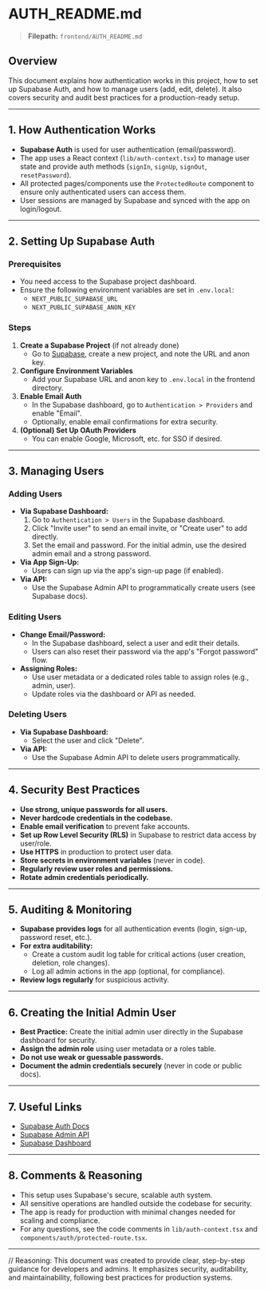 # AUTH_README.md

> **Filepath:** `frontend/AUTH_README.md`

## Overview

This document explains how authentication works in this project, how to set up Supabase Auth, and how to manage users (add, edit, delete). It also covers security and audit best practices for a production-ready setup.

---

## 1. How Authentication Works

- **Supabase Auth** is used for user authentication (email/password).
- The app uses a React context (`lib/auth-context.tsx`) to manage user state and provide auth methods (`signIn`, `signUp`, `signOut`, `resetPassword`).
- All protected pages/components use the `ProtectedRoute` component to ensure only authenticated users can access them.
- User sessions are managed by Supabase and synced with the app on login/logout.

---

## 2. Setting Up Supabase Auth

### Prerequisites

- You need access to the Supabase project dashboard.
- Ensure the following environment variables are set in `.env.local`:
  - `NEXT_PUBLIC_SUPABASE_URL`
  - `NEXT_PUBLIC_SUPABASE_ANON_KEY`

### Steps

1. **Create a Supabase Project** (if not already done)
   - Go to [Supabase](https://app.supabase.com/), create a new project, and note the URL and anon key.
2. **Configure Environment Variables**
   - Add your Supabase URL and anon key to `.env.local` in the frontend directory.
3. **Enable Email Auth**
   - In the Supabase dashboard, go to `Authentication > Providers` and enable "Email".
   - Optionally, enable email confirmations for extra security.
4. **(Optional) Set Up OAuth Providers**
   - You can enable Google, Microsoft, etc. for SSO if desired.

---

## 3. Managing Users

### Adding Users

- **Via Supabase Dashboard:**
  1. Go to `Authentication > Users` in the Supabase dashboard.
  2. Click "Invite user" to send an email invite, or "Create user" to add directly.
  3. Set the email and password. For the initial admin, use the desired admin email and a strong password.
- **Via App Sign-Up:**
  - Users can sign up via the app's sign-up page (if enabled).
- **Via API:**
  - Use the Supabase Admin API to programmatically create users (see Supabase docs).

### Editing Users

- **Change Email/Password:**
  - In the Supabase dashboard, select a user and edit their details.
  - Users can also reset their password via the app's "Forgot password" flow.
- **Assigning Roles:**
  - Use user metadata or a dedicated roles table to assign roles (e.g., admin, user).
  - Update roles via the dashboard or API as needed.

### Deleting Users

- **Via Supabase Dashboard:**
  - Select the user and click "Delete".
- **Via API:**
  - Use the Supabase Admin API to delete users programmatically.

---

## 4. Security Best Practices

- **Use strong, unique passwords for all users.**
- **Never hardcode credentials in the codebase.**
- **Enable email verification** to prevent fake accounts.
- **Set up Row Level Security (RLS)** in Supabase to restrict data access by user/role.
- **Use HTTPS** in production to protect user data.
- **Store secrets in environment variables** (never in code).
- **Regularly review user roles and permissions.**
- **Rotate admin credentials periodically.**

---

## 5. Auditing & Monitoring

- **Supabase provides logs** for all authentication events (login, sign-up, password reset, etc.).
- **For extra auditability:**
  - Create a custom audit log table for critical actions (user creation, deletion, role changes).
  - Log all admin actions in the app (optional, for compliance).
- **Review logs regularly** for suspicious activity.

---

## 6. Creating the Initial Admin User

- **Best Practice:** Create the initial admin user directly in the Supabase dashboard for security.
- **Assign the admin role** using user metadata or a roles table.
- **Do not use weak or guessable passwords.**
- **Document the admin credentials securely** (never in code or public docs).

---

## 7. Useful Links

- [Supabase Auth Docs](https://supabase.com/docs/guides/auth)
- [Supabase Admin API](https://supabase.com/docs/reference/javascript/auth-admin-api)
- [Supabase Dashboard](https://app.supabase.com/)

---

## 8. Comments & Reasoning

- This setup uses Supabase's secure, scalable auth system.
- All sensitive operations are handled outside the codebase for security.
- The app is ready for production with minimal changes needed for scaling and compliance.
- For any questions, see the code comments in `lib/auth-context.tsx` and `components/auth/protected-route.tsx`.

---

// Reasoning: This document was created to provide clear, step-by-step guidance for developers and admins. It emphasizes security, auditability, and maintainability, following best practices for production systems.
